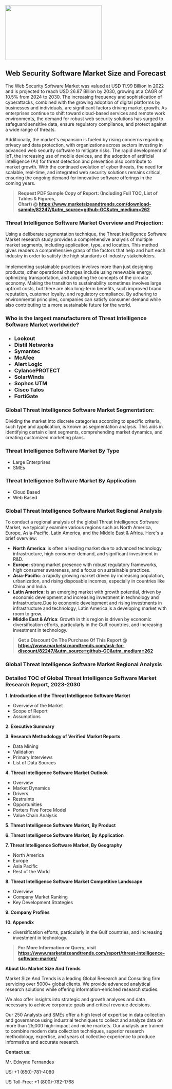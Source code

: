 <p><img class="alignnone size-medium wp-image-20088" src="https://ffe5etoiles.com/wp-content/uploads/2024/12/MST1-300x171.png" alt="" width="300" height="171" /></p><h2>Web Security Software Market Size and Forecast</h2><p>The Web Security Software Market was valued at USD 11.99 Billion in 2022 and is projected to reach USD 26.87 Billion by 2030, growing at a CAGR of 10.5% from 2024 to 2030. The increasing frequency and sophistication of cyberattacks, combined with the growing adoption of digital platforms by businesses and individuals, are significant factors driving market growth. As enterprises continue to shift toward cloud-based services and remote work environments, the demand for robust web security solutions has surged to safeguard sensitive data, ensure regulatory compliance, and protect against a wide range of threats.</p><p>Additionally, the market's expansion is fueled by rising concerns regarding privacy and data protection, with organizations across sectors investing in advanced web security software to mitigate risks. The rapid development of IoT, the increasing use of mobile devices, and the adoption of artificial intelligence (AI) for threat detection and prevention also contribute to market growth. With the continued evolution of cyber threats, the need for scalable, real-time, and integrated web security solutions remains critical, ensuring the ongoing demand for innovative software offerings in the coming years.</p></p><blockquote id="" class=""><strong>Request PDF Sample Copy of Report: (Including Full TOC, List of Tables &amp; Figures, Chart)&nbsp;@&nbsp;<strong><a href="https://www.marketsizeandtrends.com/download-sample/82247/&utm_source=github-GC&utm_medium=262" target="_blank">https://www.marketsizeandtrends.com/download-sample/82247/&utm_source=github-GC&utm_medium=262</a></strong></strong></blockquote><h3 id="" class="">Threat Intelligence Software Market&nbsp;Overview and Projection:</h3><p id="" class="">Using a deliberate segmentation technique, the Threat Intelligence Software Market research study provides a comprehensive analysis of multiple market segments, including application, type, and location. This method gives readers a comprehensive grasp of the factors that help and hurt each industry in order to satisfy the high standards of industry stakeholders. <br /> <br />Implementing sustainable practices involves more than just designing products; other operational changes include using renewable energy, optimizing transportation, and adopting the concepts of the circular economy. Making the transition to sustainability sometimes involves large upfront costs, but there are also long-term benefits, such improved brand reputation, customer loyalty, and regulatory compliance. By adhering to environmental principles, companies can satisfy consumer demand while also contributing to a more sustainable future for the world.</p><h3 id="" class="">Who is the largest manufacturers of&nbsp;Threat Intelligence Software Market worldwide?</h3><h3 class=""><p><ul><li>Lookout </li><li> Distil Networks </li><li> Symantec </li><li> McAfee </li><li> Alert Logic </li><li> CylancePROTECT </li><li> SolarWinds </li><li> Sophos UTM </li><li> Cisco Talos </li><li> FortiGate</li></ul></p></h3><h3 id="" class="">Global&nbsp;Threat Intelligence Software Market Segmentation:</h3><p id="" class="">Dividing the market into discrete categories according to specific criteria, such type and application, is known as segmentation analysis. This aids in identifying certain client segments, comprehending market dynamics, and creating customized marketing plans.</p><h3 id="" class="">Threat Intelligence Software Market&nbsp;By Type</h3><p><p><ul><li>Large Enterprises </li><li> SMEs</p></li></ul></p></p><h3 id="" class="">Threat Intelligence Software Market&nbsp;By Application</h3><p class=""><p><ul><li>Cloud Based </li><li> Web Based</li></ul></p></p><h3 id="" class="">Global Threat Intelligence Software Market Regional Analysis</h3><p id="" class="">To conduct a regional analysis of the global Threat Intelligence Software Market, we typically examine various regions such as North America, Europe, Asia-Pacific, Latin America, and the Middle East &amp; Africa. Here's a brief overview:</p><ul><li><strong>North America</strong>: is often a leading market due to advanced technology infrastructure, high consumer demand, and significant investment in R&amp;D.</li><li><strong>Europe</strong>: strong market presence with robust regulatory frameworks, high consumer awareness, and a focus on sustainable practices.</li><li><strong>Asia-Pacific</strong>: a rapidly growing market driven by increasing population, urbanization, and rising disposable incomes, especially in countries like China and India.</li><li><strong>Latin America</strong>: is an emerging market with growth potential, driven by economic development and increasing investment in technology and infrastructure.Due to economic development and rising investments in infrastructure and technology, Latin America is a developing market with room to grow.</li><li><strong>Middle East &amp; Africa</strong>: Growth in this region is driven by economic diversification efforts, particularly in the Gulf countries, and increasing investment in technology.</li></ul><blockquote id="" class=""><strong>Get a Discount On The Purchase Of This Report @ <strong><a href="https://www.marketsizeandtrends.com/ask-for-discount/82247/&utm_source=github-GC&utm_medium=262" target="_blank">https://www.marketsizeandtrends.com/ask-for-discount/82247/&utm_source=github-GC&utm_medium=262</a></strong></strong></blockquote><h3 id="" class="">Global Threat Intelligence Software Market Regional Analysis</h3><h3 id="" class="">Detailed TOC of Global Threat Intelligence Software Market Research Report, 2023-2030</h3><p id="" class=""><strong>1. Introduction of the Threat Intelligence Software Market</strong></p><ul><li>Overview of the Market</li><li>Scope of Report</li><li>Assumptions</li></ul><p id="" class=""><strong>2. Executive Summary</strong></p><p id="" class=""><strong>3. Research Methodology of Verified Market Reports</strong></p><ul><li>Data Mining</li><li>Validation</li><li>Primary Interviews</li><li>List of Data Sources</li></ul><p id="" class=""><strong>4. Threat Intelligence Software Market Outlook</strong></p><ul><li>Overview</li><li>Market Dynamics</li><li>Drivers</li><li>Restraints</li><li>Opportunities</li><li>Porters Five Force Model</li><li>Value Chain Analysis</li></ul><p id="" class=""><strong>5. Threat Intelligence Software Market, By Product</strong></p><p id="" class=""><strong>6. Threat Intelligence Software Market, By Application</strong></p><p id="" class=""><strong>7. Threat Intelligence Software Market, By Geography</strong></p><ul><li>North America</li><li>Europe</li><li>Asia Pacific</li><li>Rest of the World</li></ul><p id="" class=""><strong>8. Threat Intelligence Software Market Competitive Landscape</strong></p><ul><li>Overview</li><li>Company Market Ranking</li><li>Key Development Strategies</li></ul><p id="" class=""><strong>9. Company Profiles</strong></p><p id="" class=""><strong>10. Appendix</strong></p><ul><li>diversification efforts, particularly in the Gulf countries, and increasing investment in technology.</li></ul><blockquote id="" class=""><strong>For More Information or Query, visit <strong><strong><a href="https://www.marketsizeandtrends.com/report/threat-intelligence-software-market/" target="_blank">https://www.marketsizeandtrends.com/report/threat-intelligence-software-market/</a></strong></strong></strong></blockquote><p id="" class=""><strong>About Us: Market Size And Trends</strong></p><p id="" class="">Market Size And Trends is a leading Global Research and Consulting firm servicing over 5000+ global clients. We provide advanced analytical research solutions while offering information-enriched research studies.</p><p id="" class="">We also offer insights into strategic and growth analyses and data necessary to achieve corporate goals and critical revenue decisions.</p><p id="" class="">Our 250 Analysts and SMEs offer a high level of expertise in data collection and governance using industrial techniques to collect and analyze data on more than 25,000 high-impact and niche markets. Our analysts are trained to combine modern data collection techniques, superior research methodology, expertise, and years of collective experience to produce informative and accurate research.</p><p id="" class=""><strong>Contact us:</strong></p><p id="" class="">Mr. Edwyne Fernandes</p><p id="" class="">US: +1 (650)-781-4080</p><p id="" class="">US Toll-Free: +1 (800)-782-1768</p>
